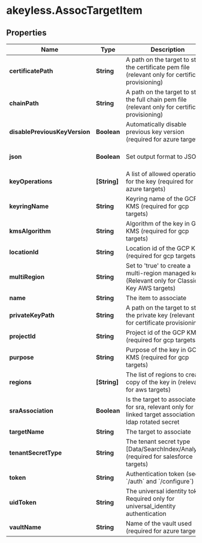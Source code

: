 # akeyless.AssocTargetItem

## Properties

Name | Type | Description | Notes
------------ | ------------- | ------------- | -------------
**certificatePath** | **String** | A path on the target to store the certificate pem file (relevant only for certificate provisioning) | [optional] 
**chainPath** | **String** | A path on the target to store the full chain pem file (relevant only for certificate provisioning) | [optional] 
**disablePreviousKeyVersion** | **Boolean** | Automatically disable previous key version (required for azure targets) | [optional] [default to false]
**json** | **Boolean** | Set output format to JSON | [optional] [default to false]
**keyOperations** | **[String]** | A list of allowed operations for the key (required for azure targets) | [optional] 
**keyringName** | **String** | Keyring name of the GCP KMS (required for gcp targets) | [optional] 
**kmsAlgorithm** | **String** | Algorithm of the key in GCP KMS (required for gcp targets) | [optional] 
**locationId** | **String** | Location id of the GCP KMS (required for gcp targets) | [optional] 
**multiRegion** | **String** | Set to &#39;true&#39; to create a multi-region managed key. (Relevant only for Classic Key AWS targets) | [optional] [default to &#39;false&#39;]
**name** | **String** | The item to associate | 
**privateKeyPath** | **String** | A path on the target to store the private key (relevant only for certificate provisioning) | [optional] 
**projectId** | **String** | Project id of the GCP KMS (required for gcp targets) | [optional] 
**purpose** | **String** | Purpose of the key in GCP KMS (required for gcp targets) | [optional] 
**regions** | **[String]** | The list of regions to create a copy of the key in (relevant for aws targets) | [optional] 
**sraAssociation** | **Boolean** | Is the target to associate is for sra, relevant only for linked target association for ldap rotated secret | [optional] [default to false]
**targetName** | **String** | The target to associate | 
**tenantSecretType** | **String** | The tenant secret type [Data/SearchIndex/Analytics] (required for salesforce targets) | [optional] 
**token** | **String** | Authentication token (see &#x60;/auth&#x60; and &#x60;/configure&#x60;) | [optional] 
**uidToken** | **String** | The universal identity token, Required only for universal_identity authentication | [optional] 
**vaultName** | **String** | Name of the vault used (required for azure targets) | [optional] 


